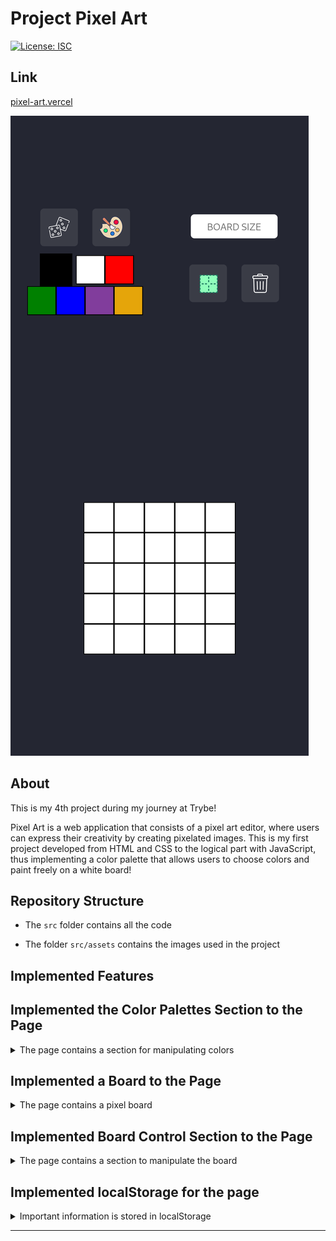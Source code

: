# Project Pixel Art

[![License: ISC](https://img.shields.io/badge/License-ISC-blue.svg)](https://opensource.org/licenses/ISC)

## Link

[pixel-art.vercel](https://paulo-pixel-art.vercel.app/)

![Preview of Pixel Art Project](./pixel-art.png)

## About

This is my 4th project during my journey at Trybe!

Pixel Art is a web application that consists of a pixel art editor, where users can express their creativity by creating pixelated images. This is my first project developed from HTML and CSS to the logical part with JavaScript, thus implementing a color palette that allows users to choose colors and paint freely on a white board!

## Repository Structure

- The `src` folder contains all the code

- The folder `src/assets` contains the images used in the project

## Implemented Features

## Implemented the Color Palettes Section to the Page

<details>
  <summary>
    The page contains a section for manipulating colors
  </summary> <br />

- The default colors are: `black` | `white` | `red` | `green` | `blue`

- The color `black` is always selected by default when the page loads

- You can randomize the existing colors in the palette, excluding the colors `black` and `white`; they will always be the first and second colors, respectively

- You can add new colors through the color input with the `id` named `input-custom-color`, and it is not possible to add duplicate colors
</details>


## Implemented a Board to the Page

<details>
  <summary>
    The page contains a pixel board
  </summary> <br/>

- Initially, the pixel board has **5 columns** and **5 rows**

- The initial color of each pixel on the board is `white`

- Each pixel has a height and width of 40px, including its content and excluding the 1px wide black border
</details>


## Implemented Board Control Section to the Page

<details>
  <summary>
   The page contains a section to manipulate the board
  </summary> <br />

- It is possible to change the board size using the input with the `id` named `board-size-input`, the minimum value is **5** (generating a 5x5 board) and the maximum value is **32** (generating a 32x32 board)

- It is possible to remove or add borders to the board pixels using the input with the `id` named `border-toggle`, the `gridTemplateColumns` and `gridTemplateRows` properties are altered to maintain the pixels with a width and height of 40px regardless of whether they have borders or not

- You can clear the board using the input with the `id` named `clear-board`, it not only completely clears the board but also resets its size to **5x5**
</details>


## Implemented localStorage for the page

<details>
  <summary>
    Important information is stored in localStorage
  </summary> <br />

- The current color palette is saved in localStorage with the key `colorPalette`

- User-added and/or randomized colors are preserved when reloading the page

- Painted pixels are saved in localStorage with the key `pixelBoard`

- The board is filled with the same colors used previously, in the correct positions upon page reload

- The size of the board is saved in localStorage with the key `boardSize`

- The board maintains its size when reloading the page
</details>

---
